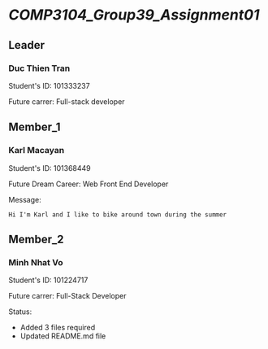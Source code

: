 # *_COMP3104_Group39_Assignment01_*

## Leader

  ### Duc Thien Tran

  Student's ID: 101333237

  Future carrer: Full-stack developer
 
## Member_1

  ### Karl Macayan 
  
  Student's ID: 101368449
   
  Future Dream Career: Web Front End Developer

  Message: 

    Hi I'm Karl and I like to bike around town during the summer

## Member_2

  ### Minh Nhat Vo 

  Student's ID: 101224717

  Future carrer: Full-Stack Developer

  Status: 

  * Added 3 files required
  * Updated README.md file




